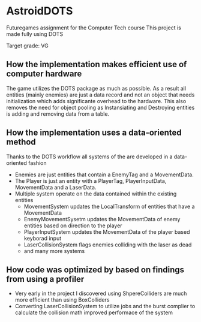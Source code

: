 # AstroidDOTS
 Futuregames assignment for the Computer Tech course
 This project is made fully using DOTS

 Target grade: VG

 ## How the implementation makes efficient use of computer hardware
 
 The game utilizes the DOTS package as much as possible. As a result all entities (mainly enemies) are just a data record and not an object that needs initialization which adds significante overhead to the hardware.
 This also removes the need for object pooling as Instansiating and Destroying entities is adding and removing data from a table.

 ## How the implementation uses a data-oriented method
 
 Thanks to the DOTS workflow all systems of the are developed in a data-oriented fashion
 - Enemies are just entities that contain a EnemyTag and a MovementData.
 - The Player is just an entity with a PlayerTag, PlayerInputData, MovementData and a LaserData.
 - Multiple system operate on the data contained within the existing entities
   - MovementSystem updates the LocalTransform of entities that have a MovementData
   - EnemyMovementSysetm updates the MovementData of enemy entities based on direction to the player
   - PlayerInputSystem updates the MovementData of the player based keyborad input
   - LaserCollisionSystem flags enemies colliding with the laser as dead
   - and many more systems

 ## How code was optimized by based on findings from using a profiler

- Very early in the project I discovered using ShpereColliders are much more efficient than using BoxColliders
- Converting LaserCollisionSystem to utilize jobs and the burst complier to calculate the collision math improved performace of the system
